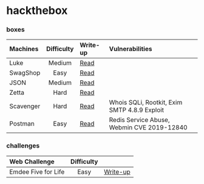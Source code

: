 # hackthebox

### boxes
| Machines | Difficulty | Write-up | Vulnerabilities |
| :--- | :---: | :--- | :-- |
| Luke | Medium | [Read](https://medium.com/@bigb0ss/htb-luke-write-up-77aa52320250) | |
| SwagShop | Easy | [Read](https://medium.com/@bigb0ss/htb-swagshop-write-up-50a560aa7a56?sk=8bc4c4a5bbf0707c158d1305f3e0143d) | |
| JSON | Medium | [Read](https://medium.com/@bigb0ss/htb-json-write-up-6f91f89bcbf1) | |
| Zetta | Hard | [Read](https://medium.com/@bigb0ss/htb-zetta-write-up-be2fff5e2305) | |
| Scavenger | Hard | [Read](https://medium.com/@bigb0ss/htb-scavenger-write-up-fee11d971774) | Whois SQLi, Rootkit, Exim SMTP 4.8.9 Exploit |
| Postman | Easy | [Read](https://medium.com/@bigb0ss/htb-postman-write-up-34bc4fe5daa) | Redis Service Abuse, Webmin CVE 2019-12840 |

### challenges
| Web Challenge | Difficulty | |
| :--- | :---: | :--- |
| Emdee Five for Life | Easy | [Write-up](https://medium.com/@bigb0ss/htb-web-challenge-emdee-five-for-life-56cb0ddfd63f) |
